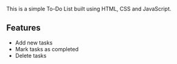 This is a simple To-Do List built using HTML, CSS and JavaScript.

## Features
- Add new tasks
- Mark tasks as completed
- Delete tasks
